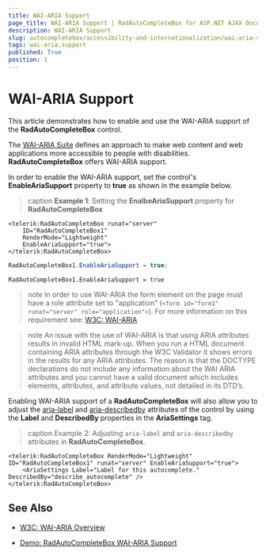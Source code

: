 ```yaml
---
title: WAI-ARIA Support
page_title: WAI-ARIA Support | RadAutoCompleteBox for ASP.NET AJAX Documentation
description: WAI-ARIA Support
slug: autocompletebox/accessibility-and-internationalization/wai-aria-support
tags: wai-aria,support
published: True
position: 1
---
```


# WAI-ARIA Support

This article demonstrates how to enable and use the WAI-ARIA support of the **RadAutoCompleteBox** control.

The [WAI-ARIA Suite](https://www.w3.org/WAI/intro/aria) defines an approach to make web content and web applications more accessible to people with disabilities. **RadAutoCompleteBox** offers WAI-ARIA support.

In order to enable the WAI-ARIA support, set the control's **EnableAriaSupport** property to **true** as shown in the example below.

>caption **Example 1**: Setting the **EnalbeAriaSupport** property for **RadAutoCompleteBox**

````ASP.NET
<telerik:RadAutoCompleteBox runat="server"
	ID="RadAutoCompleteBox1"
	RenderMode="Lightweight"
	EnableAriaSupport="true">
</telerik:RadAutoCompleteBox>
````
````C#
RadAutoCompleteBox1.EnableAriaSupport = true;
````
````VB
RadAutoCompleteBox1.EnableAriaSupport = true
````

>note In order to use WAI-ARIA the form element on the page must have a role attribute set to "application" (`<form id="form1" runat="server" role="application">`). For more information on this requirement see: [W3C: WAI-ARIA](https://www.w3.org/TR/wai-aria/roles#application)
>

>note An issue with the use of WAI-ARIA is that using ARIA attributes results in invalid HTML mark-up. When you run a HTML document containing ARIA attributes through the W3C Validator it shows errors in the results for any ARIA attributes. The reason is that the DOCTYPE declarations do not include any information about the WAI ARIA attributes and you cannot have a valid document which includes elements, attributes, and attribute values, not detailed in its DTD’s.
>

Enabling WAI-ARIA support of a **RadAutoCompleteBox** will also allow you to adjust the [aria-label](https://www.w3.org/WAI/PF/aria/states_and_properties#aria-label) and [aria-describedby](https://www.w3.org/WAI/PF/aria/states_and_properties#aria-describedby) attributes of the control by using the **Label** and **DescribedBy** properties in the **AriaSettings** tag.

>caption Example 2: Adjusting `aria-label` and `aria-describedby` attributes in **RadAutoCompleteBox**.

````ASP.NET
<telerik:RadAutoCompleteBox RenderMode="Lightweight" ID="RadAutoCompleteBox1" runat="server" EnableAriaSupport="true">
	<AriaSettings Label="Label for this autocomplete." DescribedBy="describe_autocomplete" />
</telerik:RadAutoCompleteBox>
````


## See Also

 * [W3C: WAI-ARIA Overview](https://www.w3.org/WAI/intro/aria)

 * [Demo: RadAutoCompleteBox WAI-ARIA Support](https://demos.telerik.com/aspnet-ajax/autocompletebox/examples/accessibility-and-internationalization/wai-aria-support/defaultcs.aspx)
 